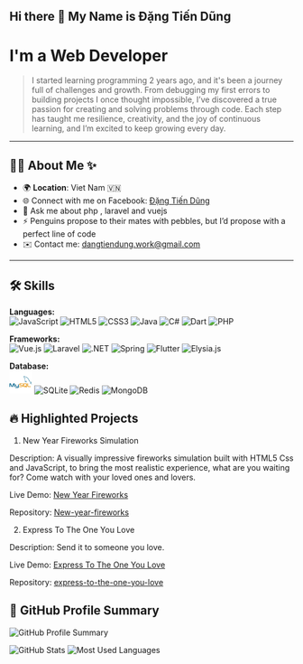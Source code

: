 ## Hi there 👋 My Name is Đặng Tiến Dũng 
# I'm a Web Developer

> I started learning programming 2 years ago, and it's been a journey full of challenges and growth. From debugging my first errors to building projects I once thought impossible, I’ve discovered a true passion for creating and solving problems through code. Each step has taught me resilience, creativity, and the joy of continuous learning, and I’m excited to keep growing every day.

---

## 👨‍💻 About Me ✨

- 🌍 **Location**: Viet Nam 🇻🇳 
- 🌐 Connect with me on Facebook: [Đặng Tiến Dũng]([https://www.facebook.com/yourusername](https://www.facebook.com/angtiendung.320735))  
- 💬 Ask me about php , laravel and vuejs 
- ⚡ Penguins propose to their mates with pebbles, but I’d propose with a perfect line of code
- ✉️ Contact me: [dangtiendung.work@gmail.com](dangtiendung257@gmail.com)

---

## 🛠️ Skills

**Languages:**  
<img src="https://cdn.jsdelivr.net/gh/devicons/devicon/icons/javascript/javascript-original.svg" alt="JavaScript" width="40" height="40" />
<img src="https://cdn.jsdelivr.net/gh/devicons/devicon/icons/html5/html5-original.svg" alt="HTML5" width="40" height="40" />
<img src="https://cdn.jsdelivr.net/gh/devicons/devicon/icons/css3/css3-original.svg" alt="CSS3" width="40" height="40" />
<img src="https://cdn.jsdelivr.net/gh/devicons/devicon/icons/java/java-original.svg" alt="Java" width="40" height="40" />
<img src="https://cdn.jsdelivr.net/gh/devicons/devicon/icons/csharp/csharp-original.svg" alt="C#" width="40" height="40" />
<img src="https://cdn.jsdelivr.net/gh/devicons/devicon/icons/dart/dart-original.svg" alt="Dart" width="40" height="40" />
<img src="https://cdn.jsdelivr.net/gh/devicons/devicon/icons/php/php-original.svg" alt="PHP" width="40" height="40" />

**Frameworks:**  
<img src="https://cdn.jsdelivr.net/gh/devicons/devicon/icons/vuejs/vuejs-original.svg" alt="Vue.js" width="40" height="40" />
<img src="https://laravel.com/img/logomark.min.svg" alt="Laravel" width="40" height="40" />
<img src="https://cdn.jsdelivr.net/gh/devicons/devicon/icons/dotnetcore/dotnetcore-original.svg" alt=".NET" width="40" height="40" />
<img src="https://cdn.jsdelivr.net/gh/devicons/devicon/icons/spring/spring-original.svg" alt="Spring" width="40" height="40" />
<img src="https://cdn.jsdelivr.net/gh/devicons/devicon/icons/flutter/flutter-original.svg" alt="Flutter" width="40" height="40" />
<img src="https://elysiajs.com/assets/elysia.svg" alt="Elysia.js" width="40" height="40" />

**Database:**  
<img src="https://raw.githubusercontent.com/devicons/devicon/master/icons/mysql/mysql-original-wordmark.svg" alt="MySQL" width="40" height="40" />
<img src="https://cdn.jsdelivr.net/gh/devicons/devicon/icons/sqlite/sqlite-original.svg" alt="SQLite" width="40" height="40" />
<img src="https://cdn.jsdelivr.net/gh/devicons/devicon/icons/redis/redis-original-wordmark.svg" alt="Redis" width="40" height="40" />
<img src="https://cdn.jsdelivr.net/gh/devicons/devicon/icons/mongodb/mongodb-original-wordmark.svg" alt="MongoDB" width="40" height="40" />

## 🔥  Highlighted Projects

1. New Year Fireworks Simulation

Description: A visually impressive fireworks simulation built with HTML5 Css and JavaScript, to bring the most realistic experience, what are you waiting for? Come watch with your loved ones and lovers.

Live Demo: [New Year Fireworks](https://dangtiendung1409.github.io/New-year-fireworks/)

Repository: [New-year-fireworks](https://github.com/dangtiendung1409/New-year-fireworks)

2. Express To The One You Love

Description: Send it to someone you love.

Live Demo: [Express To The One You Love](https://dangtiendung1409.github.io/express-to-the-one-you-love/)

Repository: [express-to-the-one-you-love](https://github.com/dangtiendung1409/express-to-the-one-you-love.git)

## 🚀 GitHub Profile Summary

![GitHub Profile Summary](https://github-profile-summary-cards.vercel.app/api/cards/profile-details?username=dangtiendung1409&theme=radical)

![GitHub Stats](https://github-profile-summary-cards.vercel.app/api/cards/stats?username=dangtiendung1409&theme=radical)       ![Most Used Languages](https://github-profile-summary-cards.vercel.app/api/cards/repos-per-language?username=dangtiendung1409&theme=radical)

<!--
**dangtiendung1409/dangtiendung1409** is a ✨ _special_ ✨ repository because its `README.md` (this file) appears on your GitHub profile.

Here are some ideas to get you started:

- 🔭 I’m currently working on ...
- 🌱 I’m currently learning ...
- 👯 I’m looking to collaborate on ...
- 🤔 I’m looking for help with ...
- 💬 Ask me about ...
- 📫 How to reach me: ...
- 😄 Pronouns: ...
- ⚡ Fun fact: ...
-->
